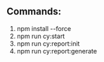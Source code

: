 ## Commands:
1. npm install --force
2. npm run cy:start
3. npm run cy:report:init
4. npm run cy:report:generate